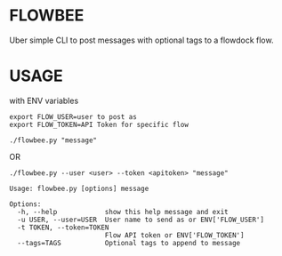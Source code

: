 FLOWBEE
=======

Uber simple CLI to post messages with optional tags to a flowdock flow.

USAGE
=======

with ENV variables
```
export FLOW_USER=user to post as
export FLOW_TOKEN=API Token for specific flow

./flowbee.py "message"
```

OR

```
./flowbee.py --user <user> --token <apitoken> "message"
```


```
Usage: flowbee.py [options] message

Options:
  -h, --help            show this help message and exit
  -u USER, --user=USER  User name to send as or ENV['FLOW_USER']
  -t TOKEN, --token=TOKEN
                        Flow API token or ENV['FLOW_TOKEN']
  --tags=TAGS           Optional tags to append to message
```
